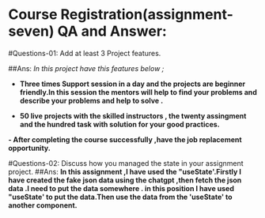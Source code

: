 # Course Registration(assignment-seven) QA and Answer:

#Questions-01: Add at least 3 Project features.

##Ans:
*In this project have this features below ;*

 - **Three times Support session in a day and the projects are beginner friendly.In this session the mentors will help to find your problems and describe your problems and help to solve .**

- **50 live projects with the skilled instructors , the twenty assingment and the hundred task with solution for your good practices.**

**-  After completing the course successfully ,have the job replacement opportunity.**

#Questions-02: Discuss how you managed the state in your assignment project.
##Ans: 
**In this assignment ,I have used the "useState'.Firstly I have created the fake json data using the chatgpt ,then fetch the json data .I need to put the data somewhere . in this position I have used "useState' to put the data.Then use the data from the 'useState' to another component.**